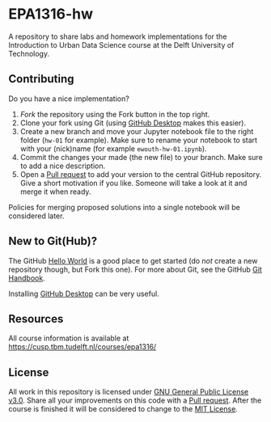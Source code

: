 # EPA1316-hw
A repository to share labs and homework implementations for the Introduction to Urban Data Science course at the Delft University of Technology.

## Contributing
Do you have a nice implementation?
1. _Fork_ the repository using the Fork button in the top right.
2. Clone your fork using Git (using [GitHub Desktop](https://desktop.github.com/) makes this easier).
3. Create a new branch and move your Jupyter notebook file to the right folder (`hw-01` for example). Make sure to rename your notebook to start with your (nick)name (for example `ewouth-hw-01.ipynb`).
4. Commit the changes your made (the new file) to your branch. Make sure to add a nice description.
5. Open a [Pull request](https://github.com/EwoutH/EPA1316-hw/pulls) to add your version to the central GitHub repository. Give a short motivation if you like. Someone will take a look at it and merge it when ready.

Policies for merging proposed solutions into a single notebook will be considered later.

## New to Git(Hub)?
The GitHub [Hello World](https://guides.github.com/activities/hello-world/) is a good place to get started (do _not_ create a new repository though, but Fork this one). For more about Git, see the GitHub [Git Handbook](https://guides.github.com/introduction/git-handbook/).

Installing [GitHub Desktop](https://desktop.github.com/) can be very useful.

## Resources
All course information is available at https://cusp.tbm.tudelft.nl/courses/epa1316/

## License
All work in this repository is licensed under [GNU General Public License v3.0](https://choosealicense.com/licenses/gpl-3.0/). Share all your improvements on this code with a [Pull request](https://github.com/EwoutH/EPA1333/pulls). After the course is finished it will be considered to change to the [MIT License](https://choosealicense.com/licenses/mit/).
